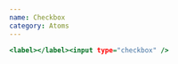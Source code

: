 ```yaml
---
name: Checkbox
category: Atoms
---
```


```checkbox.html
<label></label><input type="checkbox" />
```